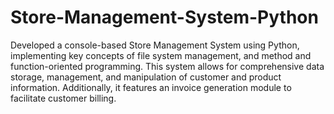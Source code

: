 # Store-Management-System-Python
Developed a console-based Store Management System using 
Python, implementing key concepts of file system 
management, and method and function-oriented 
programming. This system allows for comprehensive data 
storage, management, and manipulation of customer and 
product information. Additionally, it features an invoice 
generation module to facilitate customer billing.
